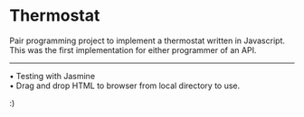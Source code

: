 # Thermostat

Pair programming project to implement a thermostat written in Javascript. This was the first implementation for either programmer of an API.

---

• Testing with Jasmine  
• Drag and drop HTML to browser from local directory to use.  

:)
